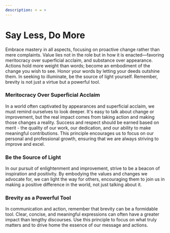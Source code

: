 ```yaml
---
description: < = >
---
```


# Say Less, Do More

Embrace mastery in all aspects, focusing on proactive change rather than mere complaints. Value lies not in the role but in how it is enacted—favoring meritocracy over superficial acclaim, and substance over appearance. Actions hold more weight than words; become an embodiment of the change you wish to see. Honor your words by letting your deeds outshine them. In seeking to illuminate, be the source of light yourself. Remember, brevity is not just a virtue but a powerful tool.

### Meritocracy Over Superficial Acclaim

In a world often captivated by appearances and superficial acclaim, we must remind ourselves to look deeper.  It's easy to talk about change or improvement, but the real impact comes from taking action and making those changes a reality.  Success and respect should be earned based on merit - the quality of our work, our dedication, and our ability to make meaningful contributions. This principle encourages us to focus on our personal and professional growth, ensuring that we are always striving to improve and excel.

### Be the Source of Light

In our pursuit of enlightenment and improvement, strive to be a beacon of inspiration and positivity. By embodying the values and changes we advocate for, we can light the way for others, encouraging them to join us in making a positive difference in the world, not just talking about it.

### Brevity as a Powerful Tool

In communication and action, remember that brevity can be a formidable tool. Clear, concise, and meaningful expressions can often have a greater impact than lengthy discourses. Use this principle to focus on what truly matters and to drive home the essence of our message and actions.
